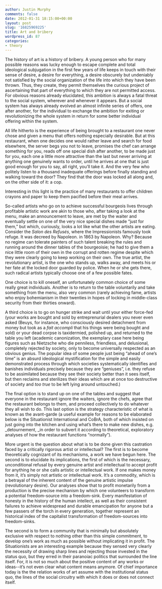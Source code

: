 ```yaml
---
author: Justin Murphy
comments: false
date: 2012-01-31 18:15:00+00:00
layout: post
slug: '16825969225'
title: Art and bribery
wordpress_id: 87
categories:
- theory
---
```


The history of art is a history of bribery. A young person who for many possible reasons was lucky enough to escape complete and total ideological subjugation in the first few years of life keeps in touch with their sense of desire, a desire for everything, a desire obscurely but undeniably not satisfied by the social organization of the life into which they have been thrown. Thus, they create, they permit themselves the curious project of ascertaining that part of everything to which they are not permitted access. For obvious reasons already elucidated, this ambition is always a fatal threat to the social system, wherever and whenever it appears. But a social system has always already evolved an almost infinite series of offers, one after another, for the individual to exchange the ambition for exiting or revolutionizing the whole system in return for some better individual offering within the system. 




All life hitherto is the experience of being brought to a restaurant one never chose and given a menu that offers nothing especially desirable. But at this restaurant, when one decides one would rather leave and search for food elsewhere, the server begs you not to leave, promises the chef can arrange something for you, reads off one special dish after another, to be made just for you, each one a little more attractive than the last but never arriving at anything one genuinely wants to order, until he arrives at one that is just good enough for you to say, all right, you’ll take it. And the very few who politely listen to a thousand inadequate offerings before finally standing and walking toward the door? They find that the door was locked all along and, on the other side of it: a cop.




Interesting in this light is the practice of many restaurants to offer children crayons and paper to keep them pacified before their meal arrives.




So-called artists who go on to achieve successful bourgeois lives through profitable artistic work are akin to those who, after taking a look at the menu, make an announcement to leave, are met by the waiter and eventually settle on one of the very nice special dishes made “just for them,” but which, curiously, looks a lot like what the other artists are eating. Consider the _Salon des Refusés_, where the Impressionists famously took refuge. It was decreed by Napoleon. in 1863 by Napoleon. Why? Because no regime can tolerate painters of such talent breaking the rules and running around the dinner tables of the bourgeoisie; he had to give them a nice little room of their own in the corrupt and rotten regime despite which they were clearly going to keep working on their own. The true artist, the revolutionary artist, is the one who stands up, walks away, and meets his or her fate at the locked door guarded by police. When he or she gets there, such radical artists typically choose one of a few possible fates.




One choice is to kill oneself, an unfortunately common choice of some really great individuals. Another is to return to the table voluntarily and take something from the menu, also very common (rarely achieving fame, artists who enjoy bohemianism in their twenties in hopes of locking in middle-class security from their thirties onward).




A third choice is to go on hunger strike and wait until your either force-fed (your works are bought and sold by entreprenurial dealers you never even asked (Beuys, for instance, who consciously desired detachment from money but took as a _fait accompli_ that his things were being bought and sold) or your dead corpse is taxidermied, polished up, and returned to the table you left (academic canonization, the exemplary case here being figures such as Nietzsche who die penniless, friendless, and delusional, completely rejected by society, only to become universally respected as an obvious genius. The popular idea of some people just being “ahead of one’s time” is an absurd ideological mystification for the simple and easily demonstrated process through which societies systematically identifies and banishes individuals precisely because they are “geniuses”, i.e. they refuse to be assimilated because they see their society better than it sees itself, but then reclaims and sterilizes their ideas which are at once too destructive of society and _too true_ to be left lying around untouched.)




The final option is to stand up on one of the tables and suggest that everyone in the restaurant ignore the waiters, ignore the chefs, agree that the restaurant belongs to them, and proceed collectively to do whatever they all wish to do. This last option is the strategy characteristic of what is known as the avant-garde (a useful example for reasons to be elaborated below is the Situationist International and CoBrA, both of which insisted on just going into the kitchen and using what’s there to make new dishes, e.g. _detournement, _in order to subvert it according to theoretical, exploratory analyses of how the restaurant functions “normally”).




More urgent is the question about what is to be done given this castration faced by a critically rigorous artist or intellectual? The first is to become theoretically cognizant of its mechanisms, a work we have begun here. The second is to elucidate its implications, the first of which is the necessary, unconditional refusal by every genuine artist and intellectual to accept profit for anything he or she calls artistic or intellectual work. If one makes money from it, it’s simply not artistic or intellectual work. It’s a commodity, which is a betrayal of the inherent content of the genuine artistic impulse (revolutionary desire). Our analyses show that to profit monetarily from a production is the precise mechanism by which one volunteers to transform a potential freedom-source into a freedom-sink. Every manifestation of honesty in the history of the human intellect, as well as their consistent failures to achieve widespread and durable emancipation for anyone but a few passers of the torch in every generation, together represent an historical index of the capitalist transformation of freedom-sources into freedom-sinks.




The second is to form a community that is minimally but absolutely exclusive with respect to nothing other than this simple commitment, to develop one’s work as much as possible without implicating it in profit. The Situationists are an interesting example because they sensed very clearly the necessity of drawing sharp lines and rejecting those invested in the status quo, but they erred in their paranoiac politics that surrounded the line itself. For, it is not so much about the positive content of any works or ideas--it’s not even clear what content means anymore. Of chief importance today is the the relation works of art assume with the institutional status quo, the lines of the social circuitry with which it does or does not connect itself.